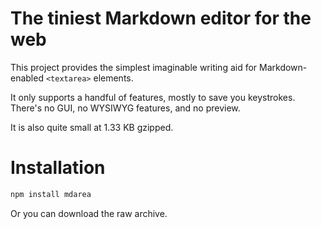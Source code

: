 # The tiniest Markdown editor for the web

This project provides the simplest imaginable writing aid
for Markdown-enabled `<textarea>` elements.

It only supports a handful of features, mostly to save you keystrokes.
There's no GUI, no WYSIWYG features, and no preview.

It is also quite small at 1.33 KB gzipped.

# Installation

```bash
npm install mdarea
```

Or you can download the raw archive.
